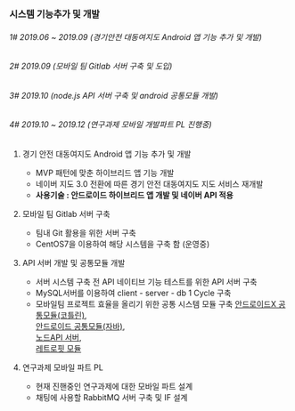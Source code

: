 ### 시스템 기능추가 및 개발 

###### 1# 2019.06 ~ 2019.09 (경기안전 대동여지도 Android 앱 기능 추가 및 개발)

###### 2# 2019.09 (모바일 팀 Gitlab 서버 구축 및 도입)

###### 3# 2019.10 (node.js API 서버 구축 및 android 공통모듈 개발)

###### 4# 2019.10  ~ 2019.12 (연구과제 모바일 개발파트 PL 진행중)


1. 경기 안전 대동여지도 Android 앱 기능 추가 및 개발
   -  MVP 패턴에 맞춘 하이브리드 앱 기능 개발
   - 네이버 지도 3.0 전환에 따른 경기 안전 대동여지도 지도 서비스 재개발
   - **사용기술 : 안드로이드 하이브리드 앱 개발 및 네이버 API 적용**



2. 모바일 팀 Gitlab 서버 구축
   - 팀내 Git 활용을 위한 서버 구축
   - CentOS7을 이용하여 해당 시스템을 구축 함 (운영중)



3. API 서버 개발 및 공통모듈 개발
   - 서버 시스템 구축 전 API 네이티브 기능 테스트를 위한 API 서버 구축
   - MySQL서버를 이용하여 client - server - db  1 Cycle 구축
   - 모바일팀 프로젝트 효율을 올리기 위한 공통 시스템 모듈 구축
     [안드로이드X 공통모듈(코틀린)](https://github.com/YeoSangKwon/commonApi_x.git),  
     [안드로이드 공통모듈(자바)](https://github.com/YeoSangKwon/commonApi.git),  
     [노드API 서버](https://github.com/YeoSangKwon/nodeServer.git),  
     [레트로핏 모듈](https://github.com/YeoSangKwon/retrofit.git)

4. 연구과제 모바일 파트 PL
   - 현재 진핸중인 연구과제에 대한 모바일 파트 설계
   - 채팅에 사용할 RabbitMQ 서버 구축 및 IF 설계

